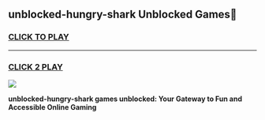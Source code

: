 
## unblocked-hungry-shark Unblocked Games👋
<h3>
<a href="https://news.freeplayer.one?title=unblocked-hungry-shark&ref=16F">CLICK TO PLAY</a></h3>
<hr>

<h3>
<a href="https://news.freeplayer.one?title=unblocked-hungry-shark&ref=16F">CLICK 2 PLAY</a>
  
</h3>

<a href="https://news.freeplayer.one?title=unblocked-hungry-shark&ref=16F/"><img src="https://clearcache.store/games.png"></a>


**unblocked-hungry-shark games unblocked: Your Gateway to Fun and Accessible Online Gaming**

